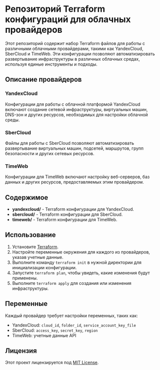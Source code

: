 # Репозиторий Terraform конфигураций для облачных провайдеров

Этот репозиторий содержит набор Terraform файлов для работы с различными облачными провайдерами, такими как YandexCloud, SberCloud и TimeWeb. Эти конфигурации позволяют автоматизировать развертывание инфраструктуры в различных облачных средах, используя единые инструменты и подходы.

## Описание провайдеров

### YandexCloud
Конфигурации для работы с облачной платформой YandexCloud включают создание сетевой инфраструктуры, виртуальных машин, DNS-зон и других ресурсов, необходимых для настройки облачной среды.

### SberCloud
Файлы для работы с SberCloud позволяют автоматизировать развертывание виртуальных машин, подсетей, маршрутов, групп безопасности и других сетевых ресурсов.

### TimeWeb
Конфигурации для TimeWeb включают настройку веб-серверов, баз данных и других ресурсов, предоставляемых этим провайдером.

## Содержимое

- **yandexcloud/** - Terraform конфигурации для YandexCloud.
- **sbercloud/** - Terraform конфигурации для SberCloud.
- **timeweb/** - Terraform конфигурации для TimeWeb.

## Использование

1. Установите [Terraform](https://www.terraform.io/).
2. Настройте переменные окружения для каждого из провайдеров, указав учетные данные.
3. Выполните команду `terraform init` в нужной директории для инициализации конфигурации.
4. Запустите `terraform plan`, чтобы увидеть, какие изменения будут применены.
5. Выполните `terraform apply` для создания или изменения инфраструктуры.

## Переменные

Каждый провайдер требует настройки переменных, таких как:

- YandexCloud: `cloud_id`, `folder_id`, `service_account_key_file`
- SberCloud: `access_key`, `secret_key`, `region`
- TimeWeb: учетные данные API

## Лицензия

Этот проект лицензируется под [MIT License](./LICENSE).
